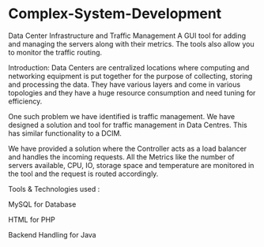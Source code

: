 # Complex-System-Development
Data Center Infrastructure and Traffic Management
A GUI tool for adding and managing the servers along with their metrics. The tools also allow you to monitor the traffic routing.

Introduction:
Data Centers are centralized locations where computing and networking equipment is put together for the purpose of collecting, storing and processing the data. They have various layers and come in various topologies and they have a huge resource consumption and need tuning for efficiency.

One such problem we have identified is traffic management. We have designed a solution and tool for traffic management in Data Centres. This has similar functionality to a DCIM.

We have provided a solution where the Controller acts as a load balancer and handles the incoming requests. All the Metrics like the number of servers available, CPU, IO, storage space and temperature are monitored in the tool and the request is routed accordingly.

Tools & Technologies used :

MySQL for Database

HTML for PHP

Backend Handling for Java
  
